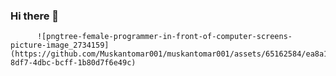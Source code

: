 ### Hi there 👋

          ![pngtree-female-programmer-in-front-of-computer-screens-picture-image_2734159](https://github.com/Muskantomar001/muskantomar001/assets/65162584/ea8a15f6-8df7-4dbc-bcff-1b80d7f6e49c)

          
     
<!--
**Muskantomar001/muskantomar001** is a ✨ _special_ ✨ repository because its `README.md` (this file) appears on your GitHub profile.

Here are some ideas to get you started:

- 🔭 I’m currently working on ...
- 🌱 I’m currently learning ...
- 👯 I’m looking to collaborate on ...
- 🤔 I’m looking for help with ...
- 💬 Ask me about ...
- 📫 How to reach me: ...
- 😄 Pronouns: ...
- ⚡ Fun fact: ...
-->
